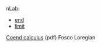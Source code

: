 nLab:
- [end](https://ncatlab.org/nlab/show/end)
- [limit](https://ncatlab.org/nlab/show/limit)


[Coend calculus](https://people.math.rochester.edu/faculty/doug/otherpapers/loregian3.pdf) (pdf) Fosco Loregian
